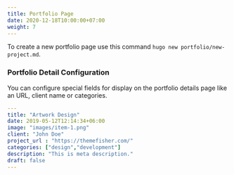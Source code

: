 ```yaml
---
title: Portfolio Page
date: 2020-12-18T10:00:00+07:00
weight: 7
---
```


To create a new portfolio page use this command `hugo new portfolio/new-project.md`.

### Portfolio Detail Configuration

You can configure special fields for display on the portfolio details page like an URL, client name or categories. 

```yaml
---
title: "Artwork Design"
date: 2019-05-12T12:14:34+06:00
image: "images/item-1.png"
client: "John Doe"
project_url : "https://themefisher.com/"
categories: ["design","development"]
description: "This is meta description."
draft: false
---
```

